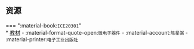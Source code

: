 ## 资源  
=== ":material-book:`ICE20301`"  
    * [教材](https://api.hanximeng.com/lanzou/?url=https://cqu-openlib.lanzout.com/irneU2tmad9g&type=down) - :material-format-quote-open:`微电子器件` - :material-account:`陈星弼` - :material-printer:`电子工业出版社`  